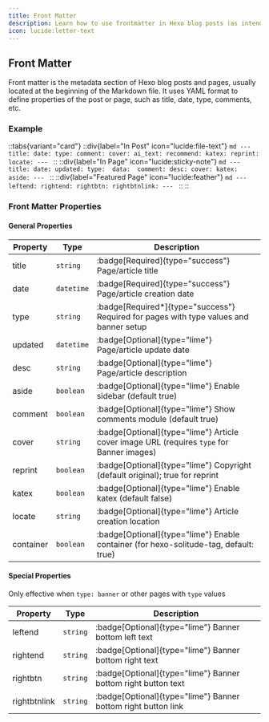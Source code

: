 ```yaml
---
title: Front Matter
description: Learn how to use frontmatter in Hexo blog posts (as intended for use in this theme).
icon: lucide:letter-text
---
```


## Front Matter

Front matter is the metadata section of Hexo blog posts and pages, usually located at the beginning of the Markdown file. It uses YAML format to define properties of the post or page, such as title, date, type, comments, etc.

### Example

::tabs{variant="card"}
  ::div{label="In Post" icon="lucide:file-text"}
    ```md
    ---
    title:
    date:
    type:
    comment:
    cover:
    ai_text:
    recommend:
    katex:
    reprint:
    locate:
    ---
    ```
  ::
  ::div{label="In Page" icon="lucide:sticky-note"}
    ```md
    ---
    title:
    date:
    updated:
    type: 
    data: 
    comment:
    desc:
    cover:
    katex:
    aside:
    ---
    ```
  ::
  ::div{label="Featured Page" icon="lucide:feather"}
    ```md
    ---
    leftend:
    rightend:
    rightbtn:
    rightbtnlink:
    ---
    ```
  ::
::

### Front Matter Properties

#### General Properties

| Property    | Type       | Description                                                                 |
| ----------- | ---------- | --------------------------------------------------------------------------- |
| title       | `string`   | :badge[Required]{type="success"} Page/article title                         |
| date        | `datetime` | :badge[Required]{type="success"} Page/article creation date                 |
| type        | `string`   | :badge[Required*]{type="success"} Required for pages with type values and banner setup |
| updated     | `datetime` | :badge[Optional]{type="lime"} Page/article update date                      |
| desc        | `string`   | :badge[Optional]{type="lime"} Page/article description                      |
| aside        | `boolean`   | :badge[Optional]{type="lime"} Enable sidebar (default true)        |
| comment      | `boolean`   | :badge[Optional]{type="lime"} Show comments module (default true)  |
| cover       | `string`   | :badge[Optional]{type="lime"} Article cover image URL (requires `type` for Banner images) |
| reprint      | `boolean`   | :badge[Optional]{type="lime"} Copyright (default original); true for reprint |
| katex        | `boolean`   | :badge[Optional]{type="lime"} Enable katex (default false)         |
| locate       | `string`    | :badge[Optional]{type="lime"} Article creation location            |
| container   | `boolean`  | :badge[Optional]{type="lime"} Enable container (for hexo-solitude-tag, default: true) |

#### Special Properties

Only effective when `type: banner` or other pages with `type` values

| Property      | Type     | Description                                  |
| ------------- | -------- | -------------------------------------------- |
| leftend      | `string`    | :badge[Optional]{type="lime"} Banner bottom left text              |
| rightend     | `string`    | :badge[Optional]{type="lime"} Banner bottom right text             |
| rightbtn     | `string`    | :badge[Optional]{type="lime"} Banner bottom right button text      |
| rightbtnlink | `string`    | :badge[Optional]{type="lime"} Banner bottom right button link      |
